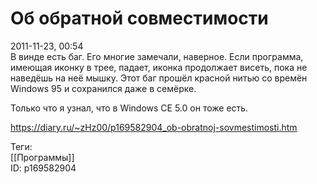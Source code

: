 Об обратной совместимости
==========================

   
 2011-11-23, 00:54   
  В винде есть баг. Его многие замечали, наверное. Если программа, имеющая иконку в трее, падает, иконка продолжает висеть, пока не наведёшь на неё мышку. Этот баг прошёл красной нитью со времён Windows 95 и сохранился даже в семёрке.   
   
 Только что я узнал, что в Windows CE 5.0 он тоже есть.   
    
 <https://diary.ru/~zHz00/p169582904_ob-obratnoj-sovmestimosti.htm>   
   
 Теги:   
 [[Программы]]   
 ID: p169582904